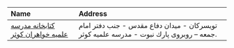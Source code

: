 | Name                                                                    | Address                                                                                |
|:------------------------------------------------------------------------|:---------------------------------------------------------------------------------------|
| [كتابخانه مدرسه علمیه خواهران كوثر](http://kosar-toysarkan.womenhc.com) | تویسركان - میدان دفاع مقدس - جنب دفتر امام جمعه – روبروی پارك نبوت - مدرسه علمیه كوثر. |